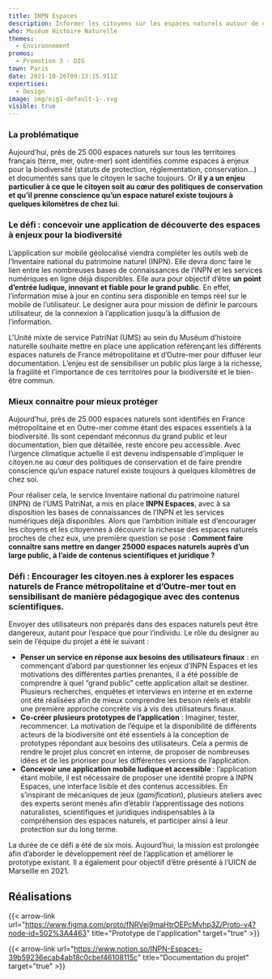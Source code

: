 ```yaml
---
title: INPN Espaces
description: Informer les citoyens sur les espaces naturels autour de chez eux
who: Muséum Histoire Naturelle
themes:
  - Environnement
promos:
  - Promotion 3 - DIG
town: Paris
date: 2021-10-26T09:13:15.911Z
expertises:
  - Design
image: img/eig1-default-1-.svg
visible: true
---
```

### La problématique

Aujourd’hui, près de 25 000 espaces naturels sur tous les territoires français (terre, mer, outre-mer) sont identifiés comme espaces à enjeux pour la biodiversité (statuts de protection, réglementation, conservation…) et documentés sans que le citoyen le sache toujours. Or **il y a un enjeu particulier à ce que le citoyen soit au cœur des politiques de conservation et qu’il prenne conscience qu’un espace naturel existe toujours à quelques kilomètres de chez lui**.

### Le défi : concevoir une application de découverte des espaces à enjeux pour la biodiversité

L’application sur mobile géolocalisé viendra compléter les outils web de l’Inventaire national du patrimoine naturel (INPN). Elle devra donc faire le lien entre les nombreuses bases de connaissances de l’INPN et les services numériques en ligne déjà disponibles. Elle aura pour objectif d’être **un point d’entrée ludique, innovant et fiable pour le grand public**. En effet, l’information mise à jour en continu sera disponible en temps réel sur le mobile de l’utilisateur. Le designer aura pour mission de définir le parcours utilisateur, de la connexion à l’application jusqu’à la diffusion de l’information.

L’Unité mixte de service PatriNat (UMS) au sein du Muséum d’histoire naturelle souhaite mettre en place une application référençant les différents espaces naturels de France métropolitaine et d’Outre-mer pour diffuser leur documentation. L’enjeu est de sensibiliser un public plus large à la richesse, la fragilité et l’importance de ces territoires pour la biodiversité et le bien-être commun.

### Mieux connaitre pour mieux protéger

Aujourd’hui, près de 25 000 espaces naturels sont identifiés en France métropolitaine et en Outre-mer comme étant des espaces essentiels à la biodiversité. Ils sont cependant méconnus du grand public et leur documentation, bien que détaillée, reste encore peu accessible. Avec l’urgence climatique actuelle il est devenu indispensable d’impliquer le citoyen.ne au cœur des politiques de conservation et de faire prendre conscience qu’un espace naturel existe toujours à quelques kilomètres de chez soi.

Pour réaliser cela, le service Inventaire national du patrimoine naturel (INPN) de l’UMS PatriNat, a mis en place **INPN Espaces**, avec à sa disposition les bases de connaissances de l’INPN et les services numériques déjà disponibles. Alors que l’ambition initiale est d’encourager les citoyens et les citoyennes à découvrir la richesse des espaces naturels proches de chez eux, une première question se pose : **Comment faire connaître sans mettre en danger 25000 espaces naturels auprès d’un large public, à l’aide de contenus scientifiques et juridique ?**

### Défi : Encourager les citoyen.nes à explorer les espaces naturels de France métropolitaine et d’Outre-mer tout en sensibilisant de manière pédagogique avec des contenus scientifiques.

Envoyer des utilisateurs non préparés dans des espaces naturels peut être dangereux, autant pour l’espace que pour l’individu. Le rôle du designer au sein de l’équipe du projet a été le suivant :

* **Penser un service en réponse aux besoins des utilisateurs finaux** : en commençant d’abord par questionner les enjeux d’INPN Espaces et les motivations des différentes parties prenantes, il a été possible de comprendre à quel “grand public” cette application allait se destiner. Plusieurs recherches, enquêtes et interviews en interne et en externe ont été réalisées afin de mieux comprendre les besoin réels et établir une première approche concrète vis à vis des utilisateurs finaux.
* **Co-créer plusieurs prototypes de l’application** : Imaginer, tester, recommencer. La motivation de l’équipe et la disponibilité de différents acteurs de la biodiversité ont été essentiels à la conception de prototypes répondant aux besoins des utilisateurs. Cela a permis de rendre le projet plus concret en interne, de proposer de nombreuses idées et de les prioriser pour les différentes versions de l’application.
* **Concevoir une application mobile ludique et accessible** : l’application étant mobile, il est nécessaire de proposer une identité propre à INPN Espaces, une interface lisible et des contenus accessibles. En s’inspirant de mécaniques de jeux (*gamification*), plusieurs ateliers avec des experts seront menés afin d’établir l’apprentissage des notions naturalistes, scientifiques et juridiques indispensables à la compréhension des espaces naturels, et participer ainsi à leur protection sur du long terme.

La durée de ce défi a été de six mois. Aujourd’hui, la mission est prolongée afin d’aborder le développement réel de l’application et améliorer le prototype existant. Il a également pour objectif d’être présenté à l’UICN de Marseille en 2021.

## Réalisations

{{< arrow-link url="https://www.figma.com/proto/fNRVej9maHtrOEPcMvhp3Z/Proto-v4?node-id=502%3A4463" title="Prototype de l'application" target="true" >}}

{{< arrow-link url="https://www.notion.so/INPN-Espaces-39b59236ecab4ab18c0cbef46108115c" title="Documentation du projet" target="true" >}}